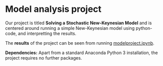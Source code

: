# Model analysis project

Our project is titled **Solving a Stochastic New-Keynesian Model** and is centered around running a simple New-Keynesian model using python-code, and interpretting the results.

The **results** of the project can be seen from running [modelproject.ipynb](modelproject.ipynb).

**Dependencies:** Apart from a standard Anaconda Python 3 installation, the project requires no further packages.